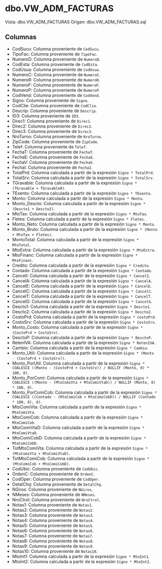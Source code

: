 # dbo.VW_ADM_FACTURAS

Vista: dbo.VW_ADM_FACTURAS
Origen: dbo.VW_ADM_FACTURAS.sql

## Columnas

- CodSucu: Columna proveniente de `CodSucu`.
- TipoFac: Columna proveniente de `TipoFac`.
- NumeroD: Columna proveniente de `NumeroD`.
- CodEsta: Columna proveniente de `CodEsta`.
- CodUsua: Columna proveniente de `CodUsua`.
- NumeroC: Columna proveniente de `NumeroC`.
- NumeroR: Columna proveniente de `NumeroR`.
- NumeroF: Columna proveniente de `NumeroF`.
- NumeroP: Columna proveniente de `NumeroP`.
- CodVend: Columna proveniente de `CodVend`.
- Signo: Columna proveniente de `Signo`.
- CodClie: Columna proveniente de `CodClie`.
- Descrip: Columna proveniente de `Descrip`.
- ID3: Columna proveniente de `ID3`.
- Direc1: Columna proveniente de `Direc1`.
- Direc2: Columna proveniente de `Direc2`.
- Direc3: Columna proveniente de `Direc3`.
- NroTurno: Columna proveniente de `NroTurno`.
- ZipCode: Columna proveniente de `ZipCode`.
- Telef: Columna proveniente de `Telef`.
- FechaT: Columna proveniente de `FechaT`.
- FechaE: Columna proveniente de `FechaE`.
- FechaV: Columna proveniente de `FechaV`.
- FechaI: Columna proveniente de `FechaI`.
- TotalPrd: Columna calculada a partir de la expresión `Signo * TotalPrd`.
- TotalSrv: Columna calculada a partir de la expresión `Signo * TotalSrv`.
- TGravable: Columna calculada a partir de la expresión `Signo * (TGravable + TGravable0)`.
- TExento: Columna calculada a partir de la expresión `Signo * TExento`.
- Monto: Columna calculada a partir de la expresión `Signo * Monto`.
- Monto_Descto: Columna calculada a partir de la expresión `Signo * (Descto1 + Descto2)`.
- MtoTax: Columna calculada a partir de la expresión `Signo * MtoTax`.
- Fletes: Columna calculada a partir de la expresión `Signo * Fletes`.
- Monto_Neto: Columna calculada a partir de la expresión `Signo * Monto`.
- Monto_Bruto: Columna calculada a partir de la expresión `Signo * (Monto + MtoTax + Fletes)`.
- MontoTotal: Columna calculada a partir de la expresión `Signo * MtoTotal`.
- MtoExtra: Columna calculada a partir de la expresión `Signo * MtoExtra`.
- MtoFinanc: Columna calculada a partir de la expresión `Signo * MtoFinanc`.
- Credito: Columna calculada a partir de la expresión `Signo * Credito`.
- Contado: Columna calculada a partir de la expresión `Signo * Contado`.
- CancelI: Columna calculada a partir de la expresión `Signo * CancelI`.
- CancelA: Columna calculada a partir de la expresión `Signo * CancelA`.
- CancelE: Columna calculada a partir de la expresión `Signo * CancelE`.
- CancelC: Columna calculada a partir de la expresión `Signo * CancelC`.
- CancelT: Columna calculada a partir de la expresión `Signo * CancelT`.
- CancelG: Columna calculada a partir de la expresión `Signo * CancelG`.
- Descto1: Columna calculada a partir de la expresión `Signo * Descto1`.
- Descto2: Columna calculada a partir de la expresión `Signo * Descto2`.
- CostoPrd: Columna calculada a partir de la expresión `Signo * CostoPrd`.
- CostoSrv: Columna calculada a partir de la expresión `Signo * CostoSrv`.
- Monto_Costo: Columna calculada a partir de la expresión `Signo * (CostoPrd + CostoSrv)`.
- DesctoP: Columna calculada a partir de la expresión `Signo * DesctoP`.
- RetenIVA: Columna calculada a partir de la expresión `Signo * RetenIVA`.
- Cambio: Columna calculada a partir de la expresión `Signo * Cambio`.
- Monto_Utili: Columna calculada a partir de la expresión `Signo * (Monto - (CostoPrd + CostoSrv))`.
- Monto_PorUtil: Columna calculada a partir de la expresión `Signo * COALESCE ((Monto - (CostoPrd + CostoSrv)) / NULLIF (Monto, 0) * 100, 0)`.
- Monto_PorComi: Columna calculada a partir de la expresión `Signo * COALESCE ((Monto - (MtoComiVta + MtoComiVtaD)) / NULLIF (Monto, 0) * 100, 0)`.
- Monto_PorComiCob: Columna calculada a partir de la expresión `Signo * COALESCE ((Contado - (MtoComiCob + MtoComiCobD)) / NULLIF (Contado * 100, 0), 0)`.
- MtoComiVta: Columna calculada a partir de la expresión `Signo * MtoComiVta`.
- MtoComiCob: Columna calculada a partir de la expresión `Signo * MtoComiCob`.
- MtoComiVtaD: Columna calculada a partir de la expresión `Signo * MtoComiVtaD`.
- MtoComiCobD: Columna calculada a partir de la expresión `Signo * MtoComiCobD`.
- TotMtoComiVta: Columna calculada a partir de la expresión `Signo * (MtoComiVta + MtoComiVtaD)`.
- TotMtoComiCob: Columna calculada a partir de la expresión `Signo * (MtoComiCob + MtoComiCobD)`.
- CodUbic: Columna proveniente de `CodUbic`.
- OrdenC: Columna proveniente de `OrdenC`.
- CodOper: Columna proveniente de `CodOper`.
- DetalChq: Columna proveniente de `DetalChq`.
- NGiros: Columna proveniente de `NGiros`.
- NMeses: Columna proveniente de `NMeses`.
- NroCtrol: Columna proveniente de `NroCtrol`.
- Notas1: Columna proveniente de `Notas1`.
- Notas2: Columna proveniente de `Notas2`.
- Notas3: Columna proveniente de `Notas3`.
- Notas4: Columna proveniente de `Notas4`.
- Notas5: Columna proveniente de `Notas5`.
- Notas6: Columna proveniente de `Notas6`.
- Notas7: Columna proveniente de `Notas7`.
- Notas8: Columna proveniente de `Notas8`.
- Notas9: Columna proveniente de `Notas9`.
- Notas10: Columna proveniente de `Notas10`.
- MtoInt1: Columna calculada a partir de la expresión `Signo * MtoInt1`.
- MtoInt2: Columna calculada a partir de la expresión `Signo * MtoInt2`.
